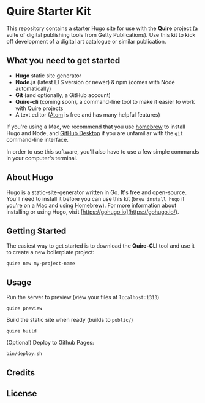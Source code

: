 # Quire Starter Kit

This repository contains a starter Hugo site for use with the **Quire** project
(a suite of digital publishing tools from Getty Publications). Use this kit
to kick off development of a digital art catalogue or similar publication.

## What you need to get started
- **Hugo** static site generator
- **Node.js** (latest LTS version or newer) & npm (comes with Node automatically)
- **Git** (and optionally, a GitHub account)
- **Quire-cli** (coming soon), a command-line tool to make it easier to work
  with Quire projects
- A text editor ([Atom](https://atom.io/) is free and has many helpful features)

If you're using a Mac, we recommend that you use [homebrew](http://brew.sh) to
install Hugo and Node, and [GitHub Desktop](https://desktop.github.com/) if you
are unfamiliar with the `git` command-line interface.

In order to use this software, you'll also have to use a few simple commands in
your computer's terminal.

## About Hugo

Hugo is a static-site-generator written in Go. It's free and open-source. You'll
need to install it before you can use this kit (`brew install hugo` if you're
on a Mac and using Homebrew). For more information about installing or using
Hugo, visit [https://gohugo.io](https://gohugo.io/).

## Getting Started

The easiest way to get started is to download the **Quire-CLI** tool and use it
to create a new boilerplate project:

```
quire new my-project-name
```

## Usage

Run the server to preview (view your files at `localhost:1313`)
```
quire preview
```

Build the static site when ready (builds to `public/`)
```
quire build
```

(Optional) Deploy to Github Pages:
```
bin/deploy.sh
```

## Credits

## License
